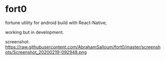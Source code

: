 # fort0

fortune utility for android build with React-Native; 

working but in development. 

screenshot: https://raw.githubusercontent.com/AbrahamSalloum/fort0/master/screenshots/Screenshot_20200219-092948.png

